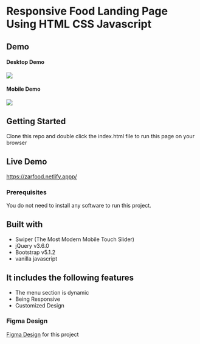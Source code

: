 # Responsive Food Landing Page Using HTML CSS Javascript

## Demo

#### Desktop Demo
![](desktop.gif)

#### Mobile Demo
![](mobile.gif)

## Getting Started
Clone this repo and double click the index.html file to run this page on your browser

## Live Demo 
https://zarfood.netlify.appp/


### Prerequisites
You do not need to install any software to run this project.

## Built with
- Swiper (The Most Modern Mobile Touch Slider)
- jQuery v3.6.0
- Bootstrap v5.1.2
- vanilla javascript

## It includes the following features
* The menu section is dynamic
* Being Responsive 
* Customized Design

### Figma Design 
[Figma Design](https://www.figma.com/file/mFZUDgh7vnS3NJyqxcTbgk/food-delivery-website-Ui?node-id=0%3A1) for this project


